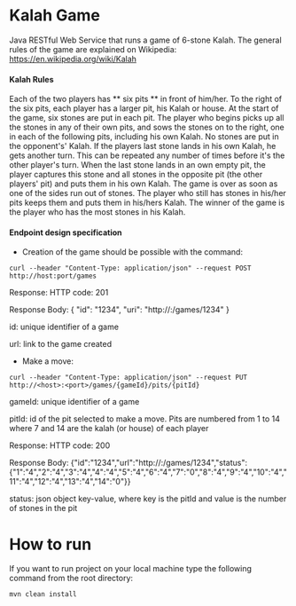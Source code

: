 # Kalah Game
Java RESTful Web Service that runs a game of 6-stone Kalah. The general rules of the game are explained on Wikipedia: https://en.wikipedia.org/wiki/Kalah

#### Kalah Rules

Each of the two players has ** six pits ** in front of him/her. To the right of the six pits, each player has a larger pit, his Kalah or house.
At the start of the game, six stones are put in each pit.
The player who begins picks up all the stones in any of their own pits, and sows the stones on to the right, one in each of the following pits, including his own Kalah. No stones are put in the opponent's' Kalah. If the players last stone lands in his own Kalah, he gets another turn. This can be repeated any number of times before it's the other player's turn.
When the last stone lands in an own empty pit, the player captures this stone and all stones in the opposite pit (the
other players' pit) and puts them in his own Kalah.
The game is over as soon as one of the sides run out of stones. The player who still has stones in his/her pits keeps them and puts them in his/hers Kalah. The winner of the game is the player who has the most stones in his Kalah.

#### Endpoint design specification

- Creation of the game should be possible with the command:
```
curl --header "Content-Type: application/json" --request POST http://host:port/games
```
Response:
HTTP code: 201

Response Body: { "id": "1234", "uri": "http://<host>:<port>/games/1234" }

id: unique identifier of a game

url: link to the game created

- Make a move:
```
curl --header "Content-Type: application/json" --request PUT http://<host>:<port>/games/{gameId}/pits/{pitId}
```
gameId: unique identifier of a game

pitId: id of the pit selected to make a move. Pits are numbered from 1 to 14 where 7 and 14 are the kalah (or house) of each player

Response: HTTP code: 200

Response Body:
{"id":"1234","url":"http://<host>:<port>/games/1234","status":{"1":"4","2":"4","3":"4","4":"4","5":"4","6":"4","7":"0","8":"4","9":"4","10":"4","11":"4","12":"4","13":"4","14":"0"}}

status: json object key-value, where key is the pitId and value is the number of stones in the pit

# How to run
If you want to run project on your local machine type the following command from the root directory:

```
mvn clean install
```